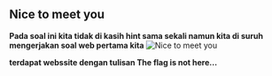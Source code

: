 ## Nice to meet you
**Pada soal ini kita tidak di kasih hint sama sekali namun kita di suruh mengerjakan soal web pertama kita**
![Nice to meet you](https://github.com/adityabarunairawan/WRITE-UP-CTFTKJ/assets/136324726/bb49f717-be52-4504-a5df-4597c4a50c62)

**terdapat webssite dengan tulisan The flag is not here…**
